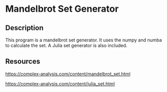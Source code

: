 
# Mandelbrot Set Generator

## Description
This program is a mandelbrot set generator. It uses the numpy and numba to calculate the set. A Julia set generator is also included.

## Resources
https://complex-analysis.com/content/mandelbrot_set.html

https://complex-analysis.com/content/julia_set.html

